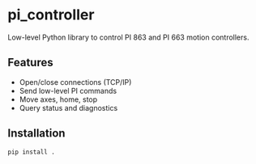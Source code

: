 # pi_controller

Low-level Python library to control PI 863 and PI 663 motion controllers.

## Features
- Open/close connections (TCP/IP)
- Send low-level PI commands
- Move axes, home, stop
- Query status and diagnostics

## Installation
```bash
pip install .